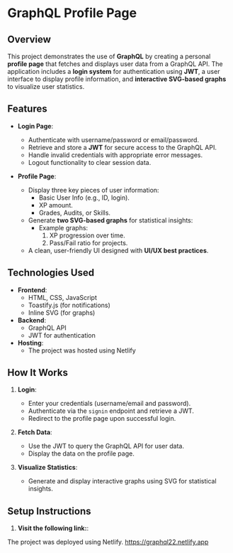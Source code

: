 # GraphQL Profile Page

## Overview
This project demonstrates the use of **GraphQL** by creating a personal **profile page** that fetches and displays user data from a GraphQL API. The application includes a **login system** for authentication using **JWT**, a user interface to display profile information, and **interactive SVG-based graphs** to visualize user statistics.

## Features
- **Login Page**:
  - Authenticate with username/password or email/password.
  - Retrieve and store a **JWT** for secure access to the GraphQL API.
  - Handle invalid credentials with appropriate error messages.
  - Logout functionality to clear session data.

- **Profile Page**:
  - Display three key pieces of user information:
    - Basic User Info (e.g., ID, login).
    - XP amount.
    - Grades, Audits, or Skills.
  - Generate **two SVG-based graphs** for statistical insights:
    - Example graphs:
      1. XP progression over time.
      2. Pass/Fail ratio for projects.
  - A clean, user-friendly UI designed with **UI/UX best practices**.

## Technologies Used
- **Frontend**:
  - HTML, CSS, JavaScript
  - Toastify.js (for notifications)
  - Inline SVG (for graphs)
- **Backend**:
  - GraphQL API
  - JWT for authentication
- **Hosting**:
  - The project was hosted using Netlify

## How It Works
1. **Login**:
   - Enter your credentials (username/email and password).
   - Authenticate via the `signin` endpoint and retrieve a JWT.
   - Redirect to the profile page upon successful login.

2. **Fetch Data**:
   - Use the JWT to query the GraphQL API for user data.
   - Display the data on the profile page.

3. **Visualize Statistics**:
   - Generate and display interactive graphs using SVG for statistical insights.

## Setup Instructions
1. **Visit the following link:**:

The project was deployed using Netlify. 
https://graphql22.netlify.app


